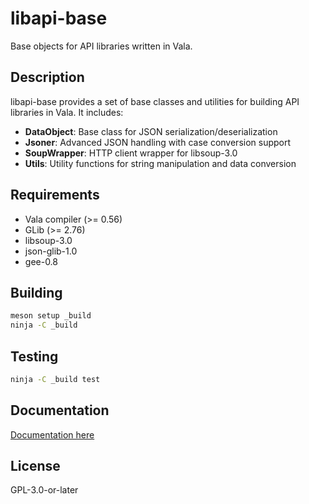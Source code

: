 # libapi-base

Base objects for API libraries written in Vala.

## Description

libapi-base provides a set of base classes and utilities for building API libraries in Vala. It includes:

- **DataObject**: Base class for JSON serialization/deserialization
- **Jsoner**: Advanced JSON handling with case conversion support
- **SoupWrapper**: HTTP client wrapper for libsoup-3.0
- **Utils**: Utility functions for string manipulation and data conversion

## Requirements

- Vala compiler (>= 0.56)
- GLib (>= 2.76)
- libsoup-3.0
- json-glib-1.0
- gee-0.8

## Building

```bash
meson setup _build
ninja -C _build
```

## Testing

```bash
ninja -C _build test
```

## Documentation

[Documentation here](https://rirusha.altlinux.team/libapi-base/)

## License

GPL-3.0-or-later
